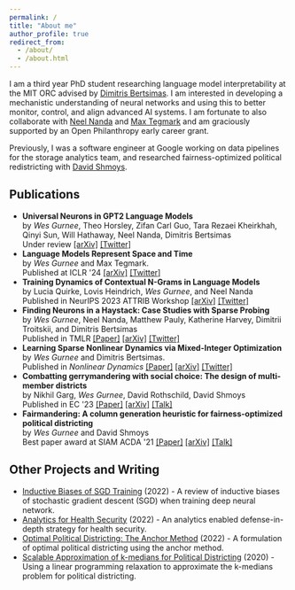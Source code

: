 ```yaml
---
permalink: /
title: "About me"
author_profile: true
redirect_from: 
  - /about/
  - /about.html
---
```


I am a third year PhD student researching language model interpretability at the MIT ORC advised by [Dimitris Bertsimas](https://www.dbertsim.mit.edu/). I am interested in developing a mechanistic understanding of neural networks and using this to better monitor, control, and align advanced AI systems. I am fortunate to also collaborate with [Neel Nanda](https://www.neelnanda.io/about) and [Max Tegmark](https://tegmark.org/) and am graciously supported by an Open Philanthropy early career grant.

Previously, I was a software engineer at Google working on data pipelines for the storage analytics team, and researched fairness-optimized political redistricting with [David Shmoys](https://people.orie.cornell.edu/shmoys/).

## Publications

<!-- * *Universal Neurons in GPT2 Language Models* by **Wes Gurnee**, Theo Horsley, Zifan Carl Guo, Tara Rezaei Kheirkhah, Qinyi Sun, Will Hathaway, Neel Nanda, Dimitris Bertsimas <br>Under review [[arXiv]](https://arxiv.org/abs/2401.12181) [[Twitter]](https://twitter.com/wesg52/status/1749829624933322886)
* *Language Models Represent Space and Time* by **Wes Gurnee** and Max Tegmark. <br>Published at ICLR '24 [[arXiv]](https://arxiv.org/abs/2310.02207) [[Twitter]](https://twitter.com/wesg52/status/1709551516577902782)
* *Training Dynamics of Contextual N-Grams in Language Models* by Lucia Quirke, Lovis Heindrich, **Wes Gurnee**, and Neel Nanda <br>Published in NeurIPS 2023 ATTRIB Workshop [[arXiv]](https://arxiv.org/abs/2311.00863) [[Twitter]](https://twitter.com/lucia_quirke/status/1722970156073357750)
* **Finding Neurons in a Haystack: Case Studies with Sparse Probing** by **Wes Gurnee**, Neel Nanda, Matthew Pauly, Katherine Harvey, Dimitrii Troitskii, and Dimitris Bertsimas <br>Published in TMLR [[Paper]](https://openreview.net/pdf?id=JYs1R9IMJr) [[arXiv]](https://arxiv.org/abs/2305.01610) [[Twitter]](https://twitter.com/wesg52/status/1653750337373880322)
* *Learning Sparse Nonlinear Dynamics via Mixed-Integer Optimization* by **Wes Gurnee** and Dimitris Bertsimas. <br>Published in *Nonlinear Dynamics* [[Paper]](https://rdcu.be/dBm3R)  [[arXiv]](https://arxiv.org/abs/2206.00176) [[Twitter]](https://twitter.com/wesg52/status/1536397919254892546)
* *Combatting gerrymandering with social choice: The design of multi-member districts* by Nikhil Garg, **Wes Gurnee**, David Rothschild, David Shmoys <br>Published in EC '23 [[Paper]](https://dl.acm.org/doi/abs/10.1145/3490486.3538254)  [[arXiv]](https://arxiv.org/abs/2107.07083) [[Talk]](https://www.youtube.com/watch?v=ciD4ZelNgRk)
* Fairmandering: A column generation heuristic for fairness-optimized political districting by **Wes Gurnee** and David Shmoys <br> Best paper award at SIAM ACDA '21 [[Paper]](https://epubs.siam.org/doi/pdf/10.1137/1.9781611976830.9)  [[arXiv]](https://arxiv.org/abs/2103.11469) [[Talk]](https://mediaspace.bucknell.edu/media/Fairmandering+Generating+Fairness+optimized+Political+Districts+-+Wes+Gurnee%2C+MIT%2C+11+11+2021/1_yu6gcqsm/185503823) -->
  

* **Universal Neurons in GPT2 Language Models** <br>by *Wes Gurnee*, Theo Horsley, Zifan Carl Guo, Tara Rezaei Kheirkhah, Qinyi Sun, Will Hathaway, Neel Nanda, Dimitris Bertsimas <br>Under review [[arXiv]](https://arxiv.org/abs/2401.12181) [[Twitter]](https://twitter.com/wesg52/status/1749829624933322886)
* **Language Models Represent Space and Time** <br> by *Wes Gurnee* and Max Tegmark. <br>Published at ICLR '24 [[arXiv]](https://arxiv.org/abs/2310.02207) [[Twitter]](https://twitter.com/wesg52/status/1709551516577902782)
* **Training Dynamics of Contextual N-Grams in Language Models** <br>by Lucia Quirke, Lovis Heindrich, *Wes Gurnee*, and Neel Nanda <br>Published in NeurIPS 2023 ATTRIB Workshop [[arXiv]](https://arxiv.org/abs/2311.00863) [[Twitter]](https://twitter.com/lucia_quirke/status/1722970156073357750)
* **Finding Neurons in a Haystack: Case Studies with Sparse Probing** <br>by *Wes Gurnee*, Neel Nanda, Matthew Pauly, Katherine Harvey, Dimitrii Troitskii, and Dimitris Bertsimas <br>Published in TMLR [[Paper]](https://openreview.net/pdf?id=JYs1R9IMJr) [[arXiv]](https://arxiv.org/abs/2305.01610) [[Twitter]](https://twitter.com/wesg52/status/1653750337373880322)
* **Learning Sparse Nonlinear Dynamics via Mixed-Integer Optimization** <br>by *Wes Gurnee* and Dimitris Bertsimas. <br>Published in *Nonlinear Dynamics* [[Paper]](https://rdcu.be/dBm3R)  [[arXiv]](https://arxiv.org/abs/2206.00176) [[Twitter]](https://twitter.com/wesg52/status/1536397919254892546)
* **Combatting gerrymandering with social choice: The design of multi-member districts** <br>by Nikhil Garg, *Wes Gurnee*, David Rothschild, David Shmoys <br>Published in EC '23 [[Paper]](https://dl.acm.org/doi/abs/10.1145/3490486.3538254)  [[arXiv]](https://arxiv.org/abs/2107.07083) [[Talk]](https://www.youtube.com/watch?v=ciD4ZelNgRk)
* **Fairmandering: A column generation heuristic for fairness-optimized political districting** <br>by *Wes Gurnee* and David Shmoys <br> Best paper award at SIAM ACDA '21 [[Paper]](https://epubs.siam.org/doi/pdf/10.1137/1.9781611976830.9)  [[arXiv]](https://arxiv.org/abs/2103.11469) [[Talk]](https://mediaspace.bucknell.edu/media/Fairmandering+Generating+Fairness+optimized+Political+Districts+-+Wes+Gurnee%2C+MIT%2C+11+11+2021/1_yu6gcqsm/185503823)

## Other Projects and Writing

* [Inductive Biases of SGD Training](/files/sgd_biases.pdf) (2022) - A review of inductive biases of stochastic gradient descent (SGD) when training deep neural network.
* [Analytics for Health Security](https://docs.google.com/document/d/14qh-eecQ1idLhH3vPWQXY2K71UURFKCxvjxdAgLuWaQ/edit?usp=sharing) (2022) - An analytics enabled defense-in-depth strategy for health security.
* [Optimal Political Districting: The Anchor Method](/files/anchor_method.pdf) (2022) - A formulation of optimal political districting using the anchor method.
* [Scalable Approximation of k-medians for Political Districting](/files/Kmedians.pdf) (2020) - Using a linear programming relaxation to approximate the k-medians problem for political districting.
